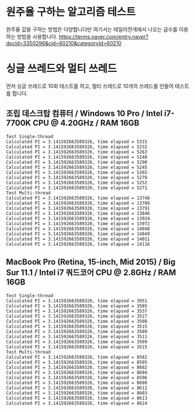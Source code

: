 # 원주율 구하는 알고리즘 테스트
원주율 값을 구하는 방법은 다양합니다만 여기서는 테일러전개에서 나오는 급수를 이용하는 방법을 사용합니다.
<https://terms.naver.com/entry.naver?docId=3350296&cid=60210&categoryId=60210>
# 싱글 쓰레드와 멀티 쓰레드
먼저 싱글 쓰레드로 10회 테스트를 하고, 멀티 쓰레드로 10개의 쓰레드를 만들어 테스트를 합니다.
## 조립 데스크탑 컴퓨터 / Windows 10 Pro / Intel i7-7700K CPU @ 4.20GHz / RAM 16GB
```
Test Single-thread
Calculated PI = 3.141592663589326, time elapsed = 5315
Calculated PI = 3.141592663589326, time elapsed = 5232
Calculated PI = 3.141592663589326, time elapsed = 5263
Calculated PI = 3.141592663589326, time elapsed = 5248
Calculated PI = 3.141592663589326, time elapsed = 5290
Calculated PI = 3.141592663589326, time elapsed = 5245
Calculated PI = 3.141592663589326, time elapsed = 5265
Calculated PI = 3.141592663589326, time elapsed = 5270
Calculated PI = 3.141592663589326, time elapsed = 5252
Calculated PI = 3.141592663589326, time elapsed = 5271
Test Multi-thread
Calculated PI = 3.141592663589326, time elapsed = 13748
Calculated PI = 3.141592663589326, time elapsed = 13789
Calculated PI = 3.141592663589326, time elapsed = 13791
Calculated PI = 3.141592663589326, time elapsed = 13846
Calculated PI = 3.141592663589326, time elapsed = 13924
Calculated PI = 3.141592663589326, time elapsed = 13972
Calculated PI = 3.141592663589326, time elapsed = 14048
Calculated PI = 3.141592663589326, time elapsed = 14049
Calculated PI = 3.141592663589326, time elapsed = 14011
Calculated PI = 3.141592663589326, time elapsed = 14116
```
## MacBook Pro (Retina, 15-inch, Mid 2015) / Big Sur 11.1 / Intel i7 쿼드코어 CPU @ 2.8GHz / RAM 16GB
```
Test Single-thread
Calculated PI = 3.141592663589326, time elapsed = 3951
Calculated PI = 3.141592663589326, time elapsed = 3585
Calculated PI = 3.141592663589326, time elapsed = 3537
Calculated PI = 3.141592663589326, time elapsed = 3527
Calculated PI = 3.141592663589326, time elapsed = 3508
Calculated PI = 3.141592663589326, time elapsed = 3515
Calculated PI = 3.141592663589326, time elapsed = 3509
Calculated PI = 3.141592663589326, time elapsed = 3511
Calculated PI = 3.141592663589326, time elapsed = 3509
Calculated PI = 3.141592663589326, time elapsed = 3515
Test Multi-thread
Calculated PI = 3.141592663589326, time elapsed = 8582
Calculated PI = 3.141592663589326, time elapsed = 8595
Calculated PI = 3.141592663589326, time elapsed = 8602
Calculated PI = 3.141592663589326, time elapsed = 8604
Calculated PI = 3.141592663589326, time elapsed = 8596
Calculated PI = 3.141592663589326, time elapsed = 8608
Calculated PI = 3.141592663589326, time elapsed = 8611
Calculated PI = 3.141592663589326, time elapsed = 8603
Calculated PI = 3.141592663589326, time elapsed = 8613
Calculated PI = 3.141592663589326, time elapsed = 8624
```
